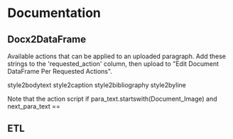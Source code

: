 # Documentation

## Docx2DataFrame

Available actions that can be applied to an uploaded paragraph.  Add these strings to the 'requested_action' column, then upload to "Edit Document DataFrame Per Requested Actions".

style2bodytext
style2caption
style2bibliography
style2byline

Note that the action script if para_text.startswith(Document_Image) and next_para_text == 

## ETL
